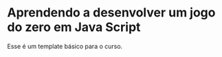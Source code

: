 # Aprendendo a desenvolver um jogo do zero em Java Script 

Esse é um template básico para o curso.



